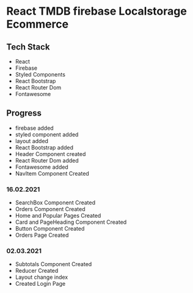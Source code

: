 # React TMDB firebase Localstorage Ecommerce

## Tech Stack

- React
- Firebase
- Styled Components
- React Bootstrap
- React Router Dom
- Fontawesome

## Progress

- firebase added
- styled component added
- layout added
- React Bootstrap added
- Header Component created
- React Router Dom added
- Fontawesome added
- NavItem Component Created

### 16.02.2021

- SearchBox Component Created
- Orders Component Created
- Home and Popular Pages Created
- Card and PageHeading Component Created
- Button Component Created
- Orders Page Created

### 02.03.2021

- Subtotals Component Created
- Reducer Created
- Layout change index
- Created Login Page
